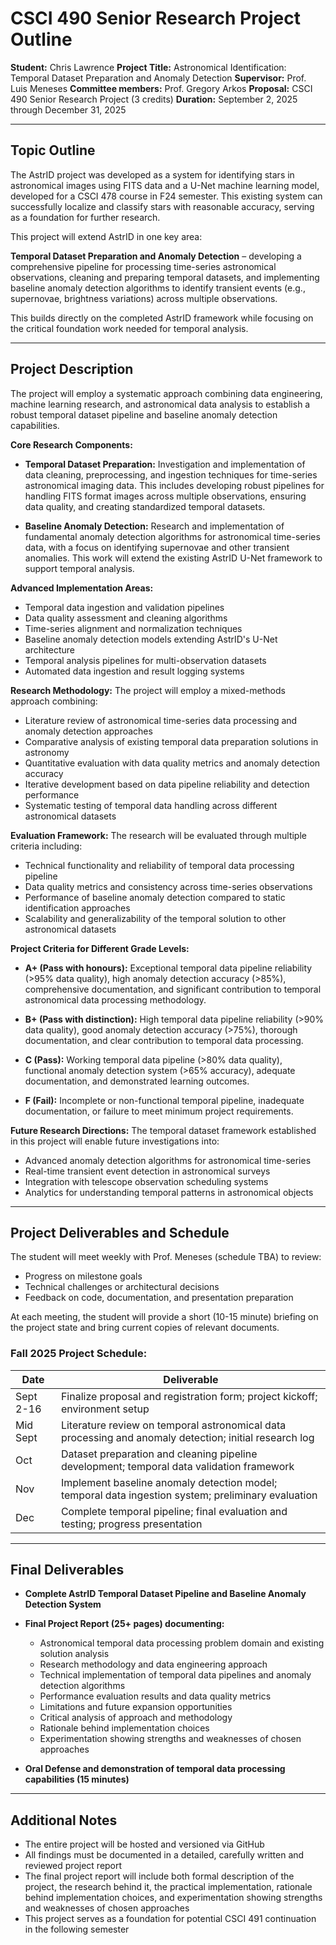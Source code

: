 # CSCI 490 Senior Research Project Outline

**Student:** Chris Lawrence
**Project Title:** Astronomical Identification: Temporal Dataset Preparation and Anomaly Detection
**Supervisor:** Prof. Luis Meneses
**Committee members:** Prof. Gregory Arkos
**Proposal:** CSCI 490 Senior Research Project (3 credits)
**Duration:** September 2, 2025 through December 31, 2025

---

## Topic Outline

The AstrID project was developed as a system for identifying stars in astronomical images using FITS data and a U-Net machine learning model, developed for a CSCI 478 course in F24 semester. This existing system can successfully localize and classify stars with reasonable accuracy, serving as a foundation for further research.

This project will extend AstrID in one key area:

**Temporal Dataset Preparation and Anomaly Detection** – developing a comprehensive pipeline for processing time-series astronomical observations, cleaning and preparing temporal datasets, and implementing baseline anomaly detection algorithms to identify transient events (e.g., supernovae, brightness variations) across multiple observations.

This builds directly on the completed AstrID framework while focusing on the critical foundation work needed for temporal analysis.

---

## Project Description

The project will employ a systematic approach combining data engineering, machine learning research, and astronomical data analysis to establish a robust temporal dataset pipeline and baseline anomaly detection capabilities.

**Core Research Components:**

* **Temporal Dataset Preparation:** Investigation and implementation of data cleaning, preprocessing, and ingestion techniques for time-series astronomical imaging data. This includes developing robust pipelines for handling FITS format images across multiple observations, ensuring data quality, and creating standardized temporal datasets.

* **Baseline Anomaly Detection:** Research and implementation of fundamental anomaly detection algorithms for astronomical time-series data, with a focus on identifying supernovae and other transient anomalies. This work will extend the existing AstrID U-Net framework to support temporal analysis.

**Advanced Implementation Areas:**
* Temporal data ingestion and validation pipelines
* Data quality assessment and cleaning algorithms
* Time-series alignment and normalization techniques
* Baseline anomaly detection models extending AstrID's U-Net architecture
* Temporal analysis pipelines for multi-observation datasets
* Automated data ingestion and result logging systems

**Research Methodology:** The project will employ a mixed-methods approach combining:
* Literature review of astronomical time-series data processing and anomaly detection approaches
* Comparative analysis of existing temporal data preparation solutions in astronomy
* Quantitative evaluation with data quality metrics and anomaly detection accuracy
* Iterative development based on data pipeline reliability and detection performance
* Systematic testing of temporal data handling across different astronomical datasets

**Evaluation Framework:** The research will be evaluated through multiple criteria including:
* Technical functionality and reliability of temporal data processing pipeline
* Data quality metrics and consistency across time-series observations
* Performance of baseline anomaly detection compared to static identification approaches
* Scalability and generalizability of the temporal solution to other astronomical datasets

**Project Criteria for Different Grade Levels:**

* **A+ (Pass with honours):** Exceptional temporal data pipeline reliability (>95% data quality), high anomaly detection accuracy (>85%), comprehensive documentation, and significant contribution to temporal astronomical data processing methodology.

* **B+ (Pass with distinction):** High temporal data pipeline reliability (>90% data quality), good anomaly detection accuracy (>75%), thorough documentation, and clear contribution to temporal data processing.

* **C (Pass):** Working temporal data pipeline (>80% data quality), functional anomaly detection system (>65% accuracy), adequate documentation, and demonstrated learning outcomes.

* **F (Fail):** Incomplete or non-functional temporal pipeline, inadequate documentation, or failure to meet minimum project requirements.

**Future Research Directions:** The temporal dataset framework established in this project will enable future investigations into:
* Advanced anomaly detection algorithms for astronomical time-series
* Real-time transient event detection in astronomical surveys
* Integration with telescope observation scheduling systems
* Analytics for understanding temporal patterns in astronomical objects

---

## Project Deliverables and Schedule

The student will meet weekly with Prof. Meneses (schedule TBA) to review:
- Progress on milestone goals
- Technical challenges or architectural decisions
- Feedback on code, documentation, and presentation preparation

At each meeting, the student will provide a short (10-15 minute) briefing on the project state and bring current copies of relevant documents.

### Fall 2025 Project Schedule:

| Date | Deliverable |
|------|-------------|
| Sept 2-16 | Finalize proposal and registration form; project kickoff; environment setup |
| Mid Sept | Literature review on temporal astronomical data processing and anomaly detection; initial research log |
| Oct | Dataset preparation and cleaning pipeline development; temporal data validation framework |
| Nov | Implement baseline anomaly detection model; temporal data ingestion system; preliminary evaluation |
| Dec | Complete temporal pipeline; final evaluation and testing; progress presentation |

---

## Final Deliverables

* **Complete AstrID Temporal Dataset Pipeline and Baseline Anomaly Detection System**

* **Final Project Report (25+ pages) documenting:**
    * Astronomical temporal data processing problem domain and existing solution analysis
    * Research methodology and data engineering approach
    * Technical implementation of temporal data pipelines and anomaly detection algorithms
    * Performance evaluation results and data quality metrics
    * Limitations and future expansion opportunities
    * Critical analysis of approach and methodology
    * Rationale behind implementation choices
    * Experimentation showing strengths and weaknesses of chosen approaches

* **Oral Defense and demonstration of temporal data processing capabilities (15 minutes)**

---

## Additional Notes

* The entire project will be hosted and versioned via GitHub
* All findings must be documented in a detailed, carefully written and reviewed project report
* The final project report will include both formal description of the project, the research behind it, the practical implementation, rationale behind implementation choices, and experimentation showing strengths and weaknesses of chosen approaches
* This project serves as a foundation for potential CSCI 491 continuation in the following semester
